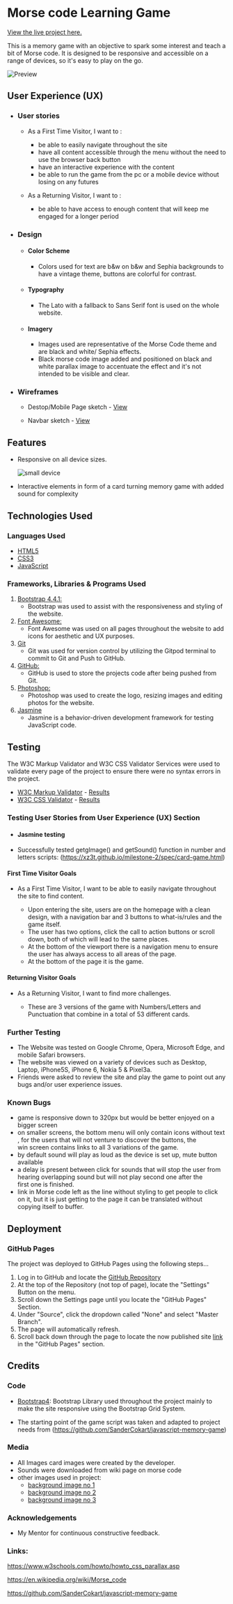 # Morse code Learning Game

[View the live project here.](https://xz3t.github.io/milestone-2/)

This is a memory game with an objective to spark some interest and teach a bit of Morse code. It is designed to be responsive and accessible on a range of devices, so it's easy to play on the go.

![Preview](/docs/preview.jpg)

## User Experience (UX)

-   ### User stories

  
    -  As a First Time Visitor, I want to :
        *  be able to easily navigate throughout the site
        *  have all content accessible through the menu without the need to use the browser back button
        *  have an interactive experience with the content
        *  be able to run the game from the pc or a mobile device without losing on any futures
     
    -  As a Returning Visitor, I want to :
        *  be able to have access to enough content that will keep me engaged for a longer period
 

-   ### Design
    -   #### Color Scheme
        -   Colors used for text are b&w on b&w and Sephia backgrounds to have a vintage theme, buttons are colorful for contrast.
    -   #### Typography
        -   The Lato with a fallback to Sans Serif font is used on the whole website.
    -   #### Imagery
        -   Images used are representative of the Morse Code theme and are black and white/ Sephia effects.
        -   Black morse code image added and positioned on black and white parallax image to accentuate the effect and it's not intended to be visible and clear.

*   ### Wireframes

    -   Destop/Mobile Page sketch - [View](https://xz3t.github.io/milestone-2/docs/wireframes_desk_mobile.jpg)

    -   Navbar sketch - [View](https://xz3t.github.io/milestone-2/docs/wireframes_navbar.jpg)


## Features

-   Responsive on all device sizes.

    ![small device](/docs/devices_prev.png)

-   Interactive elements in form of a card turning memory game with added sound for complexity

## Technologies Used

### Languages Used

-   [HTML5](https://en.wikipedia.org/wiki/HTML5)
-   [CSS3](https://en.wikipedia.org/wiki/Cascading_Style_Sheets)
-   [JavaScript](https://en.wikipedia.org/wiki/JavaScript)

### Frameworks, Libraries & Programs Used

1. [Bootstrap 4.4.1:](https://getbootstrap.com/docs/4.4/getting-started/introduction/)
    - Bootstrap was used to assist with the responsiveness and styling of the website.
2. [Font Awesome:](https://fontawesome.com/)
    - Font Awesome was used on all pages throughout the website to add icons for aesthetic and UX purposes.
3. [Git](https://git-scm.com/)
    - Git was used for version control by utilizing the Gitpod terminal to commit to Git and Push to GitHub.
4. [GitHub:](https://github.com/)
    - GitHub is used to store the projects code after being pushed from Git.
5. [Photoshop:](https://www.adobe.com/ie/products/photoshop.html)
    - Photoshop was used to create the logo, resizing images and editing photos for the website.
6. [Jasmine](https://jasmine.github.io/)
    - Jasmine is a behavior-driven development framework for testing JavaScript code.

## Testing

The W3C Markup Validator and W3C CSS Validator Services were used to validate every page of the project to ensure there were no syntax errors in the project.

-   [W3C Markup Validator](https://validator.w3.org/) - [Results](https://validator.w3.org/nu/?doc=https%3A%2F%2Fxz3t.github.io%2Fmilestone-2%2Findex.html)
-   [W3C CSS Validator](https://jigsaw.w3.org/css-validator/) - [Results](https://jigsaw.w3.org/css-validator/validator?uri=https%3A%2F%2Fxz3t.github.io%2Fmilestone-2%2Fassets%2Fcss%2Fstyle.css&profile=css3svg&usermedium=all&warning=1&vextwarning=&lang=en)

### Testing User Stories from User Experience (UX) Section

-   #### Jasmine testing

-   Successfully tested getgImage() and getSound() function in number and letters scripts:
       (https://xz3t.github.io/milestone-2/spec/card-game.html)
   


  #### First Time Visitor Goals

   - As a First Time Visitor, I want to be able to easily navigate throughout the site to find content.

        * Upon entering the site, users are on the homepage with a clean design, with a navigation bar and 3 buttons to what-is/rules and the game itself.
        * The user has two options, click the call to action buttons or scroll down, both of which will lead to the same places.
        * At the bottom of the viewport there is a navigation menu to ensure the user has always access to all areas of the page.
        * At the bottom of the page it is the game.

  #### Returning Visitor Goals

   -  As a Returning Visitor, I want to find more challenges.

        * These are 3 versions of the game with Numbers/Letters and Punctuation that combine in a total of 53 different cards.
    
### Further Testing

-   The Website was tested on Google Chrome, Opera, Microsoft Edge, and mobile Safari browsers.
-   The website was viewed on a variety of devices such as Desktop, Laptop, iPhone5S, iPhone 6, Nokia 5 & Pixel3a.
-   Friends were asked to review the site and play the game to point out any bugs and/or user experience issues.


### Known Bugs

-   game is responsive down to 320px but would be better enjoyed on a bigger screen
-   on smaller screens, the bottom menu will only contain icons without text, for the users that will not venture to discover the buttons, the win screen contains links to all 3 variations of the game.
-   by default sound will play as loud as the device is set up, mute button available
-   a delay is present between click for sounds that will stop the user from hearing overlapping sound but will not play second one after the first one is finished.
-   link in Morse code left as the line without styling to get people to click on it, but it is just getting to the page it can be translated without copying itself to buffer.


## Deployment

### GitHub Pages

The project was deployed to GitHub Pages using the following steps...

1. Log in to GitHub and locate the [GitHub Repository](https://github.com/)
2. At the top of the Repository (not top of page), locate the "Settings" Button on the menu.
3. Scroll down the Settings page until you locate the "GitHub Pages" Section.
4. Under "Source", click the dropdown called "None" and select "Master Branch".
5. The page will automatically refresh.
6. Scroll back down through the page to locate the now published site [link](https://github.com) in the "GitHub Pages" section.


## Credits

### Code

-   [Bootstrap4](https://getbootstrap.com/docs/4.4/getting-started/introduction/): Bootstrap Library used throughout the project mainly to make the site responsive using the Bootstrap Grid System.

-   The starting point of the game script was taken and adapted to project needs from (https://github.com/SanderCokart/javascript-memory-game)
    
    
### Media

-   All Images card images were created by the developer.
-   Sounds were downloaded from wiki page on morse code 
-   other images used in project: 
     * [background image no 1](https://2.bp.blogspot.com/-_3whB542d6g/WIqjUtWPjPI/AAAAAAAAdOw/yUL9eCdKiAglZF1dmwvkuTiK2mmbVGQdgCEw/s640/skn-1.jpg)
     * [background image no 2](https://i1.wp.com/www.sporcle.com/blog/wp-content/uploads/2018/10/1-38.jpg?resize=1280%2C720&ssl=1)
     * [background image no 3](https://s3.amazonaws.com/s3.timetoast.com/public/uploads/photos/10685559/1849_telegraph.jpg)

### Acknowledgements

-   My Mentor for continuous constructive feedback.


### Links:

https://www.w3schools.com/howto/howto_css_parallax.asp

https://en.wikipedia.org/wiki/Morse_code

https://github.com/SanderCokart/javascript-memory-game